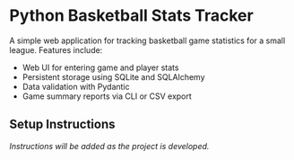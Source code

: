 # Python Basketball Stats Tracker

A simple web application for tracking basketball game statistics for a small league. Features include:
- Web UI for entering game and player stats
- Persistent storage using SQLite and SQLAlchemy
- Data validation with Pydantic
- Game summary reports via CLI or CSV export

## Setup Instructions

*Instructions will be added as the project is developed.* 